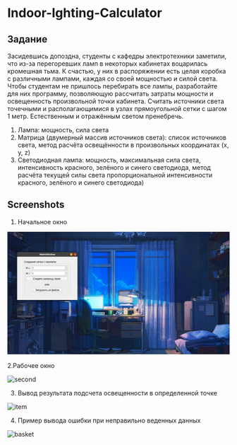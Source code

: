 # Indoor-Ighting-Calculator

## Задание

Засидевшись допоздна, студенты с кафедры электротехники заметили, что из-за перегоревших ламп в некоторых кабинетах воцарилась кромешная тьма. К счастью, у них в распоряжении есть целая коробка с различными лампами, каждая со своей мощностью и силой света. Чтобы студентам не пришлось перебирать все лампы, разработайте для них программу, позволяющую рассчитать затраты мощности и освещенность произвольной точки кабинета. Считать источники света точечными и располагающимися в узлах прямоугольной сетки с шагом 1 метр. Естественным и отражённым светом пренебречь.
1. Лампа: мощность, сила света
2. Матрица (двумерный массив источников света): список источников света, метод расчёта освещённости в произвольных координатах (x, y, z)
3. Светодиодная лампа: мощность, максимальная сила света, интенсивность красного, зелёного и синего светодиода, метод расчёта текущей силы света пропорциональной  интенсивности красного, зелёного и синего светодиода)

## Screenshots
1. Начальное окно

![main page](https://github.com/AlexandrNemashkalo/Indoor-Ighting-Calculator/blob/main/screens/main.jpg)

2.Рабочее окно

![second](https://github.com/AlexandrNemashkalo/Indoor-Ighting-Calculator/blob/main/screens/workWindow.jpg)

3. Вывод результата подсчета освещенности в определенной точке

![item](https://github.com/AlexandrNemashkalo/Indoor-Ighting-Calculator/blob/main/screens/workWindow2.jpg)

4. Пример вывода ошибки при неправильно веденных данных

![basket](https://github.com/AlexandrNemashkalo/Indoor-Ighting-Calculator/blob/main/screens/error.jpg)


